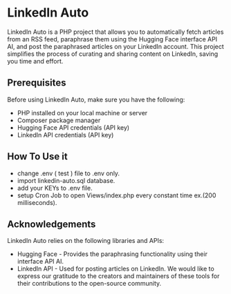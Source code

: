 
# LinkedIn Auto

LinkedIn Auto is a PHP project that allows you to automatically fetch articles from an RSS feed, paraphrase them using the Hugging Face interface API AI, and post the paraphrased articles on your LinkedIn account. This project simplifies the process of curating and sharing content on LinkedIn, saving you time and effort.


## Prerequisites

Before using LinkedIn Auto, make sure you have the following:

- PHP installed on your local machine or server
- Composer package manager
- Hugging Face API credentials (API key)
- LinkedIn API credentials (API key)


## How To Use it
- change .env ( test ) file to .env only.
- import linkedin-auto.sql database.
- add your KEYs to .env file.
- setup Cron Job to open Views/index.php every constant time ex.(200 milliseconds).


## Acknowledgements

LinkedIn Auto relies on the following libraries and APIs:

- Hugging Face - Provides the paraphrasing functionality using their interface API AI.
- LinkedIn API - Used for posting articles on LinkedIn.
We would like to express our gratitude to the creators and maintainers of these tools for their contributions to the open-source community.
